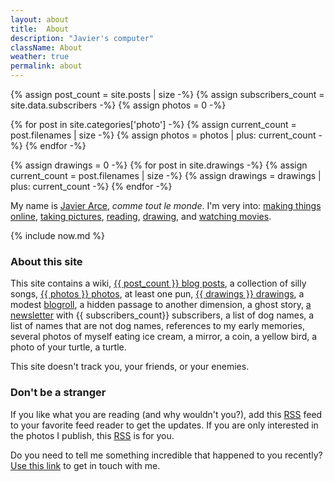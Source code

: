 ```yaml
---
layout: about
title:  About
description: "Javier's computer"
className: About
weather: true
permalink: about
---
```

{% assign post_count = site.posts | size -%}
{% assign subscribers_count = site.data.subscribers -%}
{% assign photos = 0 -%}

{% for post in site.categories['photo'] -%}
  {% assign current_count = post.filenames | size -%}
  {% assign photos = photos | plus: current_count -%}
{% endfor -%}

{% assign drawings = 0 -%}
{% for post in site.drawings -%}
  {% assign current_count = post.filenames | size -%}
  {% assign drawings = drawings | plus: current_count -%}
{% endfor -%}

My name is [Javier Arce](/me), <em>comme tout le monde</em>. I'm very into: [making things online](/projects),
[taking pictures](/photos), [reading](/books), [drawing](/drawings), and [watching movies](/movies).

{% include now.md %}

### About this site

This site contains a wiki, [{{ post_count }} blog posts](/archive), a collection of silly songs, [{{ photos }} photos](/photos), at least one pun, [{{ drawings }} drawings](/drawings), a modest [blogroll](/blogroll), a hidden passage to another dimension, a ghost story, [a newsletter](/newsletter) with {{ subscribers_count}} subscribers, a list of dog names, a list of names that are not dog names, references to my early memories, several photos of
myself eating ice cream, a mirror, a coin, a yellow bird, a photo of your turtle, a
turtle.

This site doesn't track you, your friends, or your enemies.

### Don't be a stranger

If you like what you are reading (and why wouldn't you?), add this
[RSS](/feed.xml) feed to your favorite feed reader to get the updates. If you
are only interested in the photos I publish, this [RSS](/feeds/photos.xml) is
for you.

Do you need to tell me something incredible that happened to you recently? [Use
this link](https://javier.computer/contact) to get in touch with me.
